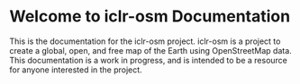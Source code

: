 # Welcome to iclr-osm Documentation

This is the documentation for the iclr-osm project. iclr-osm is a project to create a global, open, and free map of the Earth using OpenStreetMap data. This documentation is a work in progress, and is intended to be a resource for anyone interested in the project. 